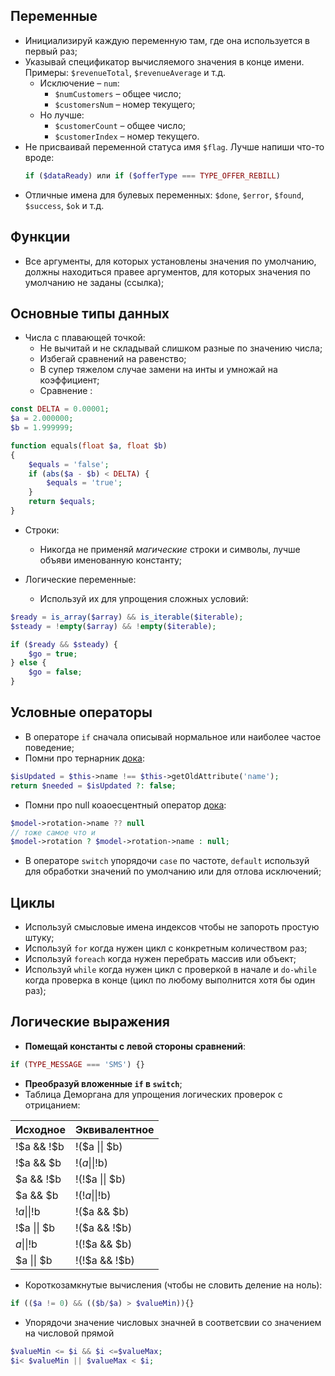 Переменные
-
- Инициализируй каждую переменную там, где она используется в первый раз;
- Указывай спецификатор вычисляемого значения в конце имени. Примеры: `$revenueTotal`, `$revenueAverage` и т.д. 
    - Исключение – `num`: 
        - `$numCustomers` – общее число;
        - `$customersNum` – номер текущего;
    - Но лучше:
        - `$customerCount` – общее число;
        - `$customerIndex` – номер текущего.
- Не присваивай переменной статуса имя `$flag`. Лучше напиши что-то вроде: 
    ```php
    if ($dataReady) или if ($offerType === TYPE_OFFER_REBILL)
    ```
- Отличные имена для булевых переменных: `$done`, `$error`, `$found`, `$success`, `$ok` и т.д.

Функции
-
   - Все аргументы, для которых установлены значения по умолчанию, должны находиться правее аргументов, для которых значения по умолчанию не заданы (ссылка);

Основные типы данных
-

- Числа с плавающей точкой:	
  - Не вычитай и не складывай слишком разные по значению числа;
  - Избегай сравнений на равенство;
  - В супер тяжелом случае замени на инты и умножай на коэффициент;
  - Сравнение :
```php
const DELTA = 0.00001;
$a = 2.000000;
$b = 1.999999;

function equals(float $a, float $b)
{
    $equals = 'false';
    if (abs($a - $b) < DELTA) {
        $equals = 'true';
    }
    return $equals;
}
 ```
        
- Строки:	
  - Никогда не применяй _магические_ строки и символы, лучше объяви именованную константу;
        
- Логические переменные:
  - Используй их для упрощения сложных условий:
	
```php
$ready = is_array($array) && is_iterable($iterable);
$steady = !empty($array) && !empty($iterable);

if ($ready && $steady) {
    $go = true;
} else {
    $go = false;
}
```

Условные операторы
-
- В операторе `if` сначала описывай нормальное или наиболее частое поведение;
- Помни про тернарник [дока](http://php.net/manual/ru/language.operators.comparison.php):
```php
$isUpdated = $this->name !== $this->getOldAttribute('name');
return $needed = $isUpdated ?: false;
```
- Помни про null коаоесцентный оператор [дока](http://php.net/manual/ru/migration70.new-features.php):
```php
$model->rotation->name ?? null
// тоже самое что и 
$model->rotation ? $model->rotation->name : null;
```
- В операторе `switch` упорядочи `case` по частоте, `default` используй для обработки значений по умолчанию или для отлова исключений;


Циклы
-
- Используй смысловые имена индексов чтобы не запороть простую штуку;
- Используй `for` когда нужен цикл с конкретным количеством раз;
- Используй `foreach` когда нужен перебрать массив или объект;
- Используй `while` когда нужен цикл с проверкой в начале и `do-while` когда проверка в конце (цикл по любому выполнится хотя бы один раз);


Логические выражения
-
- **Помещай константы с левой стороны сравнений**:
```php
if (TYPE_MESSAGE === 'SMS') {}
```
- **Преобразуй вложенные `if` в `switch`**;
- Таблица Деморгана для упрощения логических проверок с отрицанием:

Исходное | Эквивалентное
------------ | -------------
!$a && !$b | !($a \|\| $b)
!$a && $b | !($a \|\| !$b)
$a && !$b | !(!$a \|\| $b)
$a && $b | !(!$a \|\| !$b)
!$a \|\| !$b | !($a && $b)
!$a \|\| $b | !($a && !$b)
$a \|\| !$b | !(!$a && $b)
$a \|\| $b | !(!$a && !$b)

- Короткозамкнутые вычисления (чтобы не словить деление на ноль):
```php
if (($a != 0) && (($b/$a) > $valueMin)){}
```
- Упорядочи значение числовых значней в соответсвии со значением на числовой прямой
```php
$valueMin <= $i && $i <=$valueMax;
$i< $valueMin || $valueMax < $i;
```
